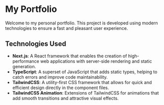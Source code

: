 # My Portfolio

Welcome to my personal portfolio. This project is developed using modern technologies to ensure a fast and pleasant user experience.

## Technologies Used

- **Next.js**: A React framework that enables the creation of high-performance web applications with server-side rendering and static generation.
- **TypeScript**: A superset of JavaScript that adds static types, helping to catch errors and improve code maintainability.
- **TailwindCSS**: A utility-first CSS framework that allows for quick and efficient design directly in the component files.
- **TailwindCSS Animation**: Extensions of TailwindCSS for animations that add smooth transitions and attractive visual effects.
